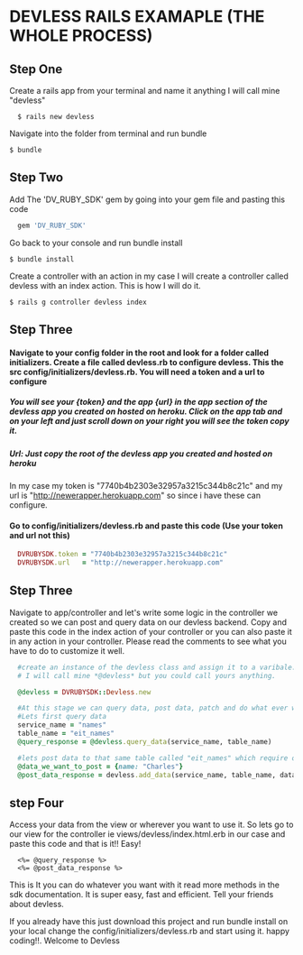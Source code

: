 # DEVLESS RAILS EXAMAPLE (THE WHOLE PROCESS)

## Step One
Create a rails app from your terminal and name it anything I will call mine "devless"
```
  $ rails new devless
```
Navigate into the folder from terminal and run bundle
```
$ bundle
```

## Step Two
Add The 'DV_RUBY_SDK' gem by going into your gem file and pasting this code
```Ruby
  gem 'DV_RUBY_SDK'
```

Go back to your console and run bundle install
```
$ bundle install
```

Create a controller with an action in my case I will create a controller called devless with an index action. This is how I will do it.

```
$ rails g controller devless index
```

## Step Three
#### Navigate to your config folder in the root and look for a folder called initializers. Create a file called devless.rb to configure devless. This the src config/initializers/devless.rb. You will need a token and a url to configure

##### You will see your {token} and the app {url} in the app section of the devless app you created on  hosted on heroku. Click on the app tab and on your left and  just scroll down on your right you will see the token copy it.
##### Url: Just copy the root of the devless app you created and hosted on heroku

In my case my token is "7740b4b2303e32957a3215c344b8c21c" and my url is "http://newerapper.herokuapp.com" so since i have these can configure.


#### Go to config/initializers/devless.rb and paste this code (Use your token and url not this)
```Ruby
  DVRUBYSDK.token = "7740b4b2303e32957a3215c344b8c21c"
  DVRUBYSDK.url   = "http://newerapper.herokuapp.com"
```

## Step Three
Navigate to app/controller and let's write some logic in the controller we created so we can post and query data on our devless backend. Copy and paste this code in the index action of your controller or you can also paste it in any action in your controller. Please read the comments to see what you have to do to customize it well.

```Ruby
  #create an instance of the devless class and assign it to a varibale.
  # I will call mine *@devless* but you could call yours anything.

  @devless = DVRUBYSDK::Devless.new

  #At this stage we can query data, post data, patch and do what ever we want to our table from here
  #Lets first query data
  service_name = "names"
  table_name = "eit_names"
  @query_response = @devless.query_data(service_name, table_name)

  #lets post data to that same table called "eit_names" which require one field ie "name"
  @data_we_want_to_post = {name: "Charles"}
  @post_data_response = devless.add_data(service_name, table_name, data_we_want_to_post)
```
## step Four
Access your data from the view or wherever you want to use it. So lets go to our view for the controller ie views/devless/index.html.erb in our case and paste this code and that is it!! Easy!
```Rails
  <%= @query_response %>
  <%= @post_data_response %>
```

This is It you can do whatever you want with it read more methods in the sdk documentation. It is super easy, fast and efficient. Tell your friends about devless.

If you already have this just download this project and run bundle install on your local change the config/initializers/devless.rb and start using it. happy coding!!. Welcome to Devless
